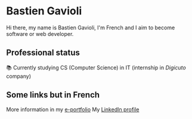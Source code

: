 # Bastien Gavioli

Hi there, my name is Bastien Gavioli, I'm French and I aim to become software or web developer.

## Professional status
📚 Currently studying CS (Computer Science) in IT (internship in *Digicuto* company)

## Some links but in French
More information in my [e-portfolio](https://bastiengavioli.github.io/ePortfolio/)
My [LinkedIn profile](https://www.linkedin.com/in/bastien-gavioli/)

<!---
BastienGavioli/BastienGavioli is a ✨ special ✨ repository because its `README.md` (this file) appears on your GitHub profile.
You can click the Preview link to take a look at your changes.
--->
